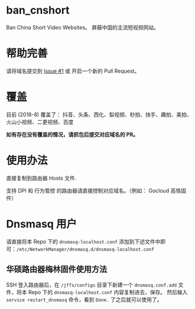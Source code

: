 # ban_cnshort

Ban China Short Video Websites。 屏蔽中国的主流短视频网站。

# 帮助完善

请将域名提交到 [Issue #1](https://github.com/kmahyyg/ban_cnshort/issues/1) 或 开启一个新的 Pull Request。

# 覆盖

目前 (2018-8) 覆盖了：
抖音、头条、西化、梨视频、秒拍、快手、趣拍、美拍、火山小视频、二更视频、百度

**如有存在没有覆盖的情况，请抓包后提交对应域名的 PR。**

# 使用办法

直接复制到路由器 Hosts 文件.

支持 DPI 和 行为管控 的路由器请直接控制对应域名。（例如： Gocloud 高恪固件）

# Dnsmasq 用户

请直接将本 Repo 下的 `dnsmasq-localhost.conf` 添加到下述文件中即可：`/etc/NetworkManager/dnsmasq.d/dnsmasq-localhost.conf`

## 华硕路由器梅林固件使用方法

SSH 登入路由器后，在 `/jffs/configs` 目录下新建一个 `dnsmasq.conf.add` 文件，将本 Repo 下的 `dnsmasq-localhost.conf` 内容复制进去，保存。
然后输入 `service restart_dnsmasq` 命令，看到 `Done.` 了之后就可以使用了。
